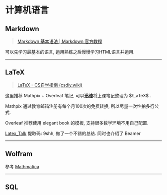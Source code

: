 # 计算机语言

## Markdown

> [Markdown 基本语法 | Markdown 官方教程](https://markdown.com.cn/basic-syntax/)

可以先学习最基本的语言, 运用熟练之后慢慢学习HTML语言并运用. 

****

## LaTeX

>  [LaTeX - CS自学指南 (csdiy.wiki)](https://csdiy.wiki/必学工具/LaTeX/)

这里推荐 Mathpix + Overleaf 笔记, 可以**迅速**将上课笔记整理为 $\LaTeX$ .

Mathpix 通过教育邮箱注册有每个月100次的免费转换, 所以尽量一次性拍多行公式.

Overleaf 推荐使用 elegant book 的模板, 支持很多数学环境不用自己配置.

[Latex_Talk](https://pan.baidu.com/s/1POzAUmkaRfsg17ykHOOgag) 提取码: 9shh, 做了一个不错的总结. 同时也介绍了 Beamer 

****

## Wolfram

参考 [Mathmatica](../software/index.md)

****

## SQL

